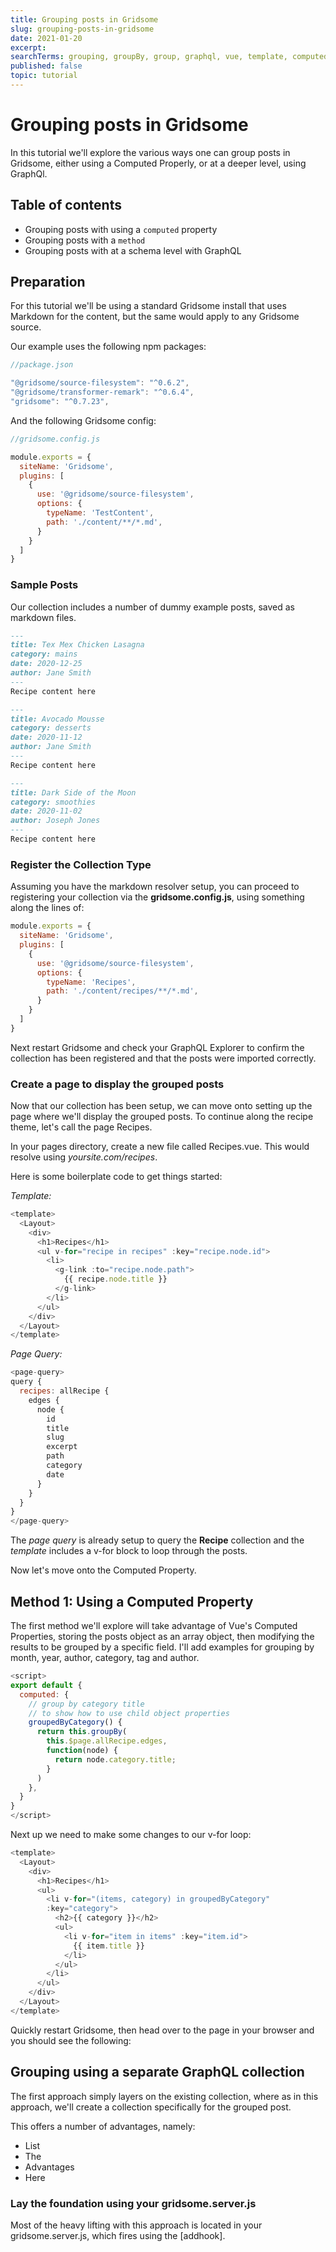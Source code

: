 ```yaml
---
title: Grouping posts in Gridsome
slug: grouping-posts-in-gridsome
date: 2021-01-20
excerpt: 
searchTerms: grouping, groupBy, group, graphql, vue, template, computed
published: false
topic: tutorial
---
```

# Grouping posts in Gridsome

In this tutorial we'll explore the various ways one can group posts in Gridsome, either using a Computed Properly, or at a deeper level, using GraphQl.

## Table of contents

* Grouping posts with using a `computed` property
* Grouping posts with a `method`
* Grouping posts with at a schema level with GraphQL

## Preparation

For this tutorial we'll be using a standard Gridsome install that uses Markdown for the content, but the same would apply to any Gridsome source.

Our example uses the following npm packages:

```js
//package.json

"@gridsome/source-filesystem": "^0.6.2",
"@gridsome/transformer-remark": "^0.6.4",
"gridsome": "^0.7.23",
```

And the following Gridsome config:

```js
//gridsome.config.js

module.exports = {
  siteName: 'Gridsome',
  plugins: [
    {
      use: '@gridsome/source-filesystem',
      options: {
        typeName: 'TestContent',
        path: './content/**/*.md',
      }
    }
  ]
}
```

### Sample Posts

Our collection includes a number of dummy example posts, saved as markdown files.

<div class="grid grid-cols-1 md:grid-cols-2 md:gap-10>
```markdown
---
title: Very Berry Merry
category: smoothies
date: 2020-12-31
author: Joseph Jones
---
Recipe content here
```

```markdown
---
title: Tex Mex Chicken Lasagna
category: mains
date: 2020-12-25
author: Jane Smith
---
Recipe content here
```

```markdown
---
title: Avocado Mousse
category: desserts
date: 2020-11-12
author: Jane Smith
---
Recipe content here
```

```markdown
---
title: Dark Side of the Moon
category: smoothies
date: 2020-11-02
author: Joseph Jones
---
Recipe content here
```

### Register the Collection Type

Assuming you have the markdown resolver setup, you can proceed to registering your collection via the **gridsome.config.js**, using something along the lines of:

```javascript
module.exports = {
  siteName: 'Gridsome',
  plugins: [
    {
      use: '@gridsome/source-filesystem',
      options: {
        typeName: 'Recipes',
        path: './content/recipes/**/*.md',
      }
    }
  ]
}
```

Next restart Gridsome and check your GraphQL Explorer to confirm the collection has been registered and that the posts were imported correctly.

### Create a page to display the grouped posts

Now that our collection has been setup, we can move onto setting up the page where we'll display the grouped posts. To continue along the recipe theme, let's call the page Recipes.

In your pages directory, create a new file called Recipes.vue. This would resolve using _yoursite.com/recipes_. 

Here is some boilerplate code to get things started:

*Template:*

```javascript
<template>
  <Layout>
    <div>
      <h1>Recipes</h1>
      <ul v-for="recipe in recipes" :key="recipe.node.id">
        <li>
          <g-link :to="recipe.node.path">
            {{ recipe.node.title }}
          </g-link>
        </li>
      </ul>
    </div>
  </Layout>
</template>
```

*Page Query:*

```javascript
<page-query>
query {
  recipes: allRecipe {
    edges {
      node {
        id
        title
        slug
        excerpt
        path
        category
        date
      }
    }
  }
}
</page-query>
```
The *page query* is already setup to query the **Recipe** collection and the *template* includes a v-for block to loop through the posts.

Now let's move onto the Computed Property. 

## Method 1: Using a Computed Property

The first method we'll explore will take advantage of Vue's Computed Properties, storing the posts object as an array object, then modifying the results to be grouped by a specific field. I'll add examples for grouping by month, year, author, category, tag and author. 

```javascript
<script>
export default {
  computed: {
    // group by category title
    // to show how to use child object properties
    groupedByCategory() {
      return this.groupBy(
        this.$page.allRecipe.edges, 
        function(node) {
          return node.category.title;
        } 
      )
    },
  }
}
</script>
```

Next up we need to make some changes to our v-for loop:

```javascript
<template>
  <Layout>
    <div>
      <h1>Recipes</h1>
      <ul>
        <li v-for="(items, category) in groupedByCategory"
        :key="category">
          <h2>{{ category }}</h2>
          <ul>
            <li v-for="item in items" :key="item.id">
              {{ item.title }}
            </li>
          </ul>
        </li>
      </ul>
    </div>
  </Layout>
</template>
```

Quickly restart Gridsome, then head over to the page in your browser and you should see the following:

<!-- Add Image Here -->

## Grouping using a separate GraphQL collection

The first approach simply layers on the existing collection, where as in this approach, we'll create a collection specifically for the grouped post. 

This offers a number of advantages, namely:

- List
- The
- Advantages
- Here

### Lay the foundation using your gridsome.server.js

Most of the heavy lifting with this approach is located in your gridsome.server.js, which fires using the [addhook].

